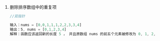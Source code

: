 1. 删除排序数组中的重复项

   ```js
   //双指针

   输入：nums = [0,0,1,1,1,2,2,3,3,4]
   输出：5, nums = [0,1,2,3,4]
   解释：函数应该返回新的长度 5 ， 并且原数组 nums 的前五个元素被修改为 0, 1, 2, 3, 4 。不需要考虑数组中超出新长度后面的元素。
   ```
